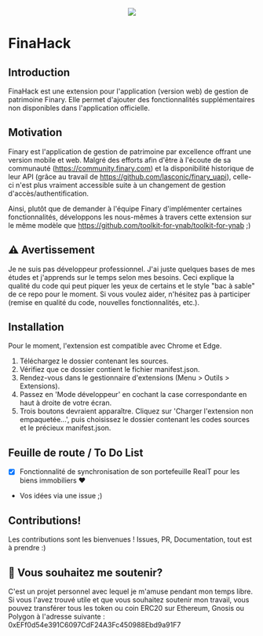 <p align="center">
  <img src="https://github.com/user-attachments/assets/88ebf104-b143-424a-928b-9b213d82cc1b"/>
</p>

# FinaHack

## Introduction
FinaHack est une extension pour l'application (version web) de gestion de patrimoine Finary. Elle permet d'ajouter des fonctionnalités supplémentaires non disponibles dans l'application officielle.

## Motivation
Finary est l'application de gestion de patrimoine par excellence offrant une version mobile et web. Malgré des efforts afin d'être à l'écoute de sa communauté (https://community.finary.com) et la disponibilité historique de leur API (grâce au travail de https://github.com/lasconic/finary_uapi), celle-ci n'est plus vraiment accessible suite à un changement de gestion d'accès/authentification.

Ainsi, plutôt que de demander à l'équipe Finary d'implémenter certaines fonctionnalités, développons les nous-mêmes à travers cette extension sur le même modèle que https://github.com/toolkit-for-ynab/toolkit-for-ynab ;)

## ⚠️ Avertissement
Je ne suis pas développeur professionnel. J'ai juste quelques bases de mes études et j'apprends sur le temps selon mes besoins. Ceci explique la qualité du code qui peut piquer les yeux de certains et le style "bac à sable" de ce repo pour le moment. Si vous voulez aider, n'hésitez pas à participer (remise en qualité du code, nouvelles fonctionnalités, etc.).

## Installation
Pour le moment, l'extension est compatible avec Chrome et Edge.

1. Téléchargez le dossier contenant les sources.
2. Vérifiez que ce dossier contient le fichier manifest.json.
3. Rendez-vous dans le gestionnaire d'extensions (Menu > Outils > Extensions).
4. Passez en 'Mode développeur' en cochant la case correspondante en haut à droite de votre écran.
5. Trois boutons devraient apparaître. Cliquez sur 'Charger l'extension non empaquetée...', puis choisissez le dossier contenant les codes sources et le précieux manifest.json.

## Feuille de route / To Do List
- [X] Fonctionnalité de synchronisation de son portefeuille RealT pour les biens immobiliers ❤️
- Vos idées via une issue ;)

## Contributions!
Les contributions sont les bienvenues ! Issues, PR, Documentation, tout est à prendre :)

## 💌 Vous souhaitez me soutenir?
C'est un projet personnel avec lequel je m'amuse pendant mon temps libre. Si vous l'avez trouvé utile et que vous souhaitez soutenir mon travail, vous pouvez transférer tous les token ou coin ERC20 sur Ethereum, Gnosis ou Polygon à l'adresse suivante : 0xEFf0d54e391C6097CdF24A3Fc450988Ebd9a91F7
